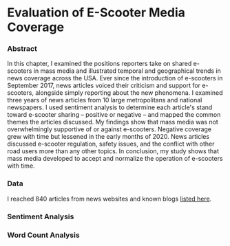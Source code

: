 # Evaluation of E-Scooter Media Coverage

### Abstract
In this chapter, I examined the positions reporters take on shared e-scooters in mass media and illustrated temporal and geographical trends in news coverage across the USA. Ever since the introduction of e-scooters in September 2017, news articles voiced their criticism and support for e-scooters, alongside simply reporting about the new phenomena. I examined three years of news articles from 10 large metropolitans and national newspapers. I used sentiment analysis to determine each article's stand toward e-scooter
sharing – positive or negative – and mapped the common themes the articles discussed. My findings show that mass media was not overwhelmingly supportive of or against e-scooters. Negative coverage grew with time but lessened in the early months of 2020. News articles discussed e-scooter regulation, safety issues, and the conflict with other road users more than any other topics. In conclusion, my study shows that mass media developed to accept and normalize the operation of e-scooters with time.

### Data

I reached 840 articles from news websites and known blogs [listed here](News_articles.pdf).

### Sentiment Analysis

### Word Count Analysis
